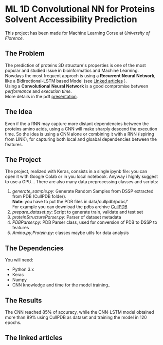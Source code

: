# ML 1D Convolutional NN for Proteins Solvent Accessibility Prediction

This project has been made for Machine Learning Corse at *University of Florence*.

The Problem
------
The prediction of proteins 3D structure's properties is one of the most popular and studied issue in bioinformatics and Machine Learning.<br>
Nowdays the most frequent approch is using a **Recurrent Neural Network**, like a Bidirectional-LSTM based Model (see [Linked articles](#the-linked-articles)
).<br>
Using a **Convolutional Neural Network** is a good compromise between *performance* and *execution time*.<br>
More details in the pdf [presentation](../cnn_protein_solvent_accessibility_prediction.pdf).

The Idea
------
Even if the a RNN may capture more distant dependencies between the proteins amino acids, using a CNN will make sharply descend the execution time.
So the idea is using a CNN alone or combining it with a RNN (ispiring from LINK), for capturing both local and gloabal dependencies between the features.

The Project
------
The project, realized with Keras, consists in a single ipynb file: you can open it with Google Colab or in you local notebook. Anyway i highly suggest to use a GPU...
There are also many data preprocessing classes and scripts:
1. *generate_sample.py*: Generate Random Samples from DSSP extracted from PDB (CullPDB folder).<br> **Note**: you have to put the PDB files in data/cullpdb/pdbs/'<br>For example you can download the pdbs archive [CullPDB](http://www.princeton.edu/~jzthree/datasets/ICML2014/)
2. *prepare_dataset.py*: Script to generate train, validate and test set
3. *proteinStructureParser.py*: Parser of dataset metadata
4. *PDBParser.py*: PDB Parser class, used for conversion of PDB to DSSP to features
5. *Amino.py*,*Protein.py*: classes maybe utils for data analysis

The Dependencies
------
You will need:
- Python 3.x
- Keras
- Numpy
- CNN knowledge and time for the model training..

The Results
------
The CNN reached 85% of accuracy, while the CNN-LSTM model obtained more than 89% using CullPDB as dataset and training the model in 120 epochs.

The linked articles
------
